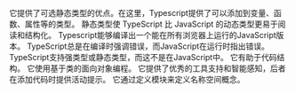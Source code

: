 它提供了可选静态类型的优点。在这里，Typescript提供了可以添加到变量、函数、属性等的类型。
静态类型使 TypeScript 比 JavaScript 的动态类型更易于阅读和结构化。
Typescript能够编译出一个能在所有浏览器上运行的JavaScript版本。
TypeScript总是在编译时强调错误，而JavaScript在运行时指出错误。
TypeScript支持强类型或静态类型，而这不是在JavaScript中。
它有助于代码结构。
它使用基于类的面向对象编程。
它提供了优秀的工具支持和智能感知，后者在添加代码时提供活动提示。
它通过定义模块来定义名称空间概念。

